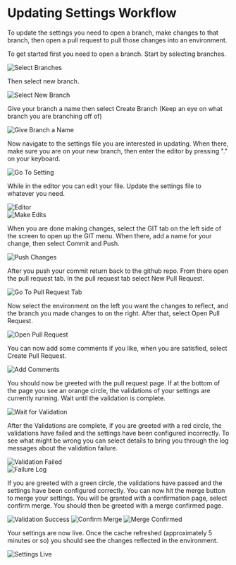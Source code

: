 # Updating Settings Workflow

To update the settings you need to open a branch, make changes to that branch, then open a pull request to pull those changes into an environment.

To get started first you need to open a branch. Start by selecting branches.

![Select Branches](./readme/select-branches.png)

Then select new branch.

![Select New Branch](./readme/select-new-branch.png)

Give your branch a name then select Create Branch (Keep an eye on what branch you are branching off of)

![Give Branch a Name](./readme/add-branch-name.png)  

Now navigate to the settings file you are interested in updating. When there, make sure you are on your new branch, then enter the editor by pressing "." on your keyboard.  

![Go To Setting](./readme/goto-setting.png)  

While in the editor you can edit your file. Update the settings file to whatever you need.

![Editor](./readme/open-editor.png)  
![Make Edits](./readme/make-change.png)  

When you are done making changes, select the GIT tab on the left side of the screen to open up the GIT menu. When there, add a name for your change, then select Commit and Push.  

![Push Changes](./readme/push-commit.png)  

After you push your commit return back to the github repo. From there open the pull request tab. In the pull request tab select New Pull Request.  

![Go To Pull Request Tab](./readme/goto-pull-request.png)  

Now select the environment on the left you want the changes to reflect, and the branch you made changes to on the right. After that, select Open Pull Request.  

![Open Pull Request](./readme/open-pull-request.png)  

You can now add some comments if you like, when you are satisfied, select Create Pull Request.  

![Add Comments](./readme/add-comments.png)  

You should now be greeted with the pull request page. If at the bottom of the page you see an orange circle, the validations of your settings are currently running. Wait until the validation is complete.  

![Wait for Validation](./readme/validation-in-progress.png)  

After the Validations are complete, if you are greeted with a red circle, the validations have failed and the settings have been configured incorrectly. To see what might be wrong you can select details to bring you through the log messages about the validation failure.  

![Validation Failed](./readme/validation-failed.png)  
![Failure Log](./readme/failure-log.png)  

If you are greeted with a green circle, the validations have passed and the settings have been configured correctly. You can now hit the merge button to merge your settings. You will be granted with a confirmation page, select confirm merge. You should then be greeted with a merge confirmed page.

![Validation Success](./readme/validation-success.png)
![Confirm Merge](./readme/confirm-merge.png)
![Merge Confirmed](./readme/merge-confirmed.png)

Your settings are now live. Once the cache refreshed (approximately 5 minutes or so) you should see the changes reflected in the environment.  

![Settings Live](./readme/final.png)